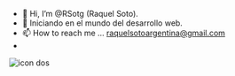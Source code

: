- 👋 Hi, I’m @RSotg (Raquel Soto).
- 👀 Iniciando en el mundo del desarrollo web. 
- 📫 How to reach me ... raquelsotoargentina@gmail.com
- 
![icon dos](https://github.com/RSotg/RSotg/assets/91506322/84a209bc-0f81-47cb-9377-6b64d3caafe4)
